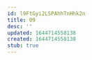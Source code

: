 ```yaml
---
id: l9FtGyi2LSPAhhTnHhk2n
title: 09
desc: ''
updated: 1644714558138
created: 1644714558138
stub: true
---
```


